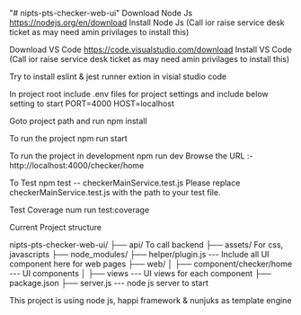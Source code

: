 "# nipts-pts-checker-web-ui"
Download Node Js 
https://nodejs.org/en/download
Install Node Js (Call ior raise service desk ticket as may need amin privilages to install this)

Download VS Code
https://code.visualstudio.com/download
Install VS Code (Call ior raise service desk ticket as may need amin privilages to install this)

Try to install eslint & jest runner extion in visial studio code

In project root
include
.env files for project settings and include below setting to start
PORT=4000
HOST=localhost

Goto project path and run
npm install

To run the project
npm run start

To run the project in development
npm run dev
Browse the URL :- http://localhost:4000/checker/home

To Test
npm test -- checkerMainService.test.js
Please replace checkerMainService.test.js with the path to your test file.

Test Coverage
num run test:coverage

Current Project structure

nipts-pts-checker-web-ui/
├── api/ To call backend
├── assets/ For css, javascripts
├── node_modules/
├── helper/plugin.js --- Include all UI component here for web pages
├── web/
│ ├── component/checker/home --- UI components
│ ├── views --- UI views for each component
├── package.json
├── server.js --- node js server to start

This project is using node js, happi framework & nunjuks as template engine
